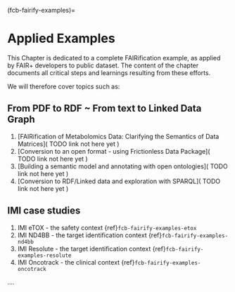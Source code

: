 (fcb-fairify-examples)=
# Applied Examples

This Chapter is dedicated to a complete FAIRification example, as applied by FAIR+ developers to public dataset. The content of the chapter documents all critical steps and learnings resulting from these efforts.

We will therefore cover topics such as:

## From PDF to RDF ~ From text to Linked Data Graph

1. [FAIRification of Metabolomics Data: Clarifying the Semantics of Data Matrices]( TODO link not here yet )
2. [Conversion to an open format - using Frictionless Data Package]( TODO link not here yet  )
3. [Building a semantic model and annotating with open ontologies]( TODO link not here yet  )
4. [Conversion to RDF/Linked data and exploration with SPARQL]( TODO link not here yet  )


## IMI case studies

1. IMI eTOX - the safety context {ref}`fcb-fairify-examples-etox`
2. IMI ND4BB - the target identification context {ref}`fcb-fairify-examples-nd4bb`
3. IMI Resolute - the target identification context {ref}`fcb-fairify-examples-resolute`
4. IMI Oncotrack -  the clinical context {ref}`fcb-fairify-examples-oncotrack`

....




